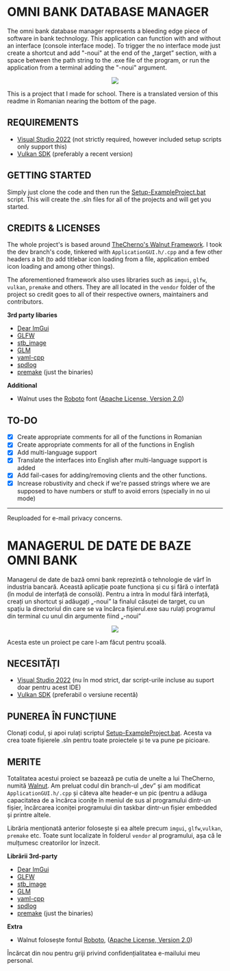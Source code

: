 # OMNI BANK DATABASE MANAGER
The omni bank database manager represents a bleeding edge piece of software in bank technology. This application can function with and without an interface (console interface mode). To trigger the no interface mode just create a shortcut and add "-noui" at the end of the „target” section, with a space between the path string to the .exe file of the program, or run the application from a terminal adding the "-noui" argument.
<p align="center">
  <img src="https://github.com/user-attachments/assets/b8da1b87-2906-480e-b5f7-a04e3c8c2ee2" />
</p>

This is a project that I made for school. There is a translated version of this readme in Romanian nearing the bottom of the page.
## REQUIREMENTS
- [Visual Studio 2022](https://visualstudio.com) (not strictly required, however included setup scripts only support this)
- [Vulkan SDK](https://vulkan.lunarg.com/sdk/home#windows) (preferably a recent version)
## GETTING STARTED
Simply just clone the code and then run the [Setup-ExampleProject.bat](https://github.com/juinc/Bank-DB-Project/blob/main/scripts/Setup-ExampleProject.bat) script. This will create the .sln files for all of the projects and will get you started.
## CREDITS & LICENSES
The whole project's is based around [TheCherno's Walnut Framework](https://github.com/StudioCherno/Walnut). I took the dev branch's code, tinkered with `ApplicationGUI.h/.cpp` and a few other headers a bit (to add titlebar icon loading from a file, application embed icon loading and among other things).

The aforementioned framework also uses libraries such as `imgui`, `glfw`, `vulkan`, `premake` and others. They are all located in the `vendor` folder of the project so credit goes to all of their respective owners, maintainers and contributors.

**3rd party libaries**
- [Dear ImGui](https://github.com/ocornut/imgui)
- [GLFW](https://github.com/glfw/glfw)
- [stb_image](https://github.com/nothings/stb)
- [GLM](https://github.com/g-truc/glm)
- [yaml-cpp](https://github.com/jbeder/yaml-cpp)
- [spdlog](https://github.com/gabime/spdlog)
- [premake](https://premake.github.io/) (just the binaries)
  
**Additional**
- Walnut uses the [Roboto](https://fonts.google.com/specimen/Roboto) font ([Apache License, Version 2.0](https://www.apache.org/licenses/LICENSE-2.0))
## TO-DO
- [x] Create appropriate comments for all of the functions in Romanian
- [x] Create appropriate comments for all of the functions in English
- [x] Add multi-language support
- [x] Translate the interfaces into English after multi-language support is added
- [x] Add fail-cases for adding/removing clients and the other functions.
- [x] Increase robustivity and check if we're passed strings where we are supposed to have numbers or stuff to avoid errors (specially in no ui mode)
***

Reuploaded for e-mail privacy concerns.
# MANAGERUL DE DATE DE BAZE OMNI BANK
Managerul de date de bază omni bank reprezintă o tehnologie de vârf în industria bancară. Această aplicație poate funcționa și cu și fără o interfață (în modul de interfață de consolă). Pentru a intra în modul fără interfață, creați un shortcut și adăugați „-noui” la finalul căsuței de target, cu un spațiu la directoriul din care se va încărca fișierul.exe sau rulați programul din terminal cu unul din argumente fiind „-noui”
<p align="center">
  <img src="https://github.com/user-attachments/assets/b8da1b87-2906-480e-b5f7-a04e3c8c2ee2" />
</p>

Acesta este un proiect pe care l-am făcut pentru școală.
## NECESITĂȚI
- [Visual Studio 2022](https://visualstudio.com) (nu în mod strict, dar script-urile incluse au suport doar pentru acest IDE)
- [Vulkan SDK](https://vulkan.lunarg.com/sdk/home#windows) (preferabil o versiune recentă)

## PUNEREA ÎN FUNCȚIUNE
Clonați codul, și apoi rulați scriptul [Setup-ExampleProject.bat](https://github.com/juinc/Bank-DB-Project/blob/main/scripts/Setup-ExampleProject.bat). Acesta va crea toate fișierele .sln pentru toate proiectele și te va pune pe picioare.
## MERITE
Totalitatea acestui proiect se bazează pe cutia de unelte a lui TheCherno, numită [Walnut](https://github.com/StudioCherno/Walnut). Am preluat codul din branch-ul „dev” și am modificat `ApplicationGUI.h/.cpp` și câteva alte header-e un pic (pentru a adăuga capacitatea de a încărca iconițe în meniul de sus al programului dintr-un fișier, încărcarea iconiței programului din taskbar dintr-un fișier embedded și printre altele.

Librăria menționată anterior folosește și ea altele precum `imgui`, `glfw`,`vulkan`, `premake` etc. Toate sunt localizate în folderul `vendor` al programului, așa că le mulțumesc creatorilor lor înzecit. 

**Librării 3rd-party**
- [Dear ImGui](https://github.com/ocornut/imgui)
- [GLFW](https://github.com/glfw/glfw)
- [stb_image](https://github.com/nothings/stb)
- [GLM](https://github.com/g-truc/glm)
- [yaml-cpp](https://github.com/jbeder/yaml-cpp)
- [spdlog](https://github.com/gabime/spdlog)
- [premake](https://premake.github.io/) (just the binaries)
  
**Extra**
- Walnut folosește fontul [Roboto](https://fonts.google.com/specimen/Roboto), ([Apache License, Version 2.0](https://www.apache.org/licenses/LICENSE-2.0))

Încărcat din nou pentru griji privind confidențialitatea e-mailului meu personal.